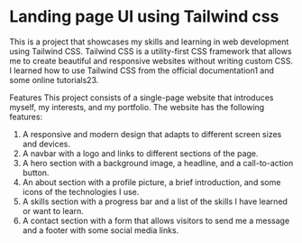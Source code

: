 # Landing page UI using Tailwind css
This is a project that showcases my skills and learning in web development using Tailwind CSS. Tailwind CSS is a utility-first CSS framework that allows me to create beautiful and responsive websites without writing custom CSS. I learned how to use Tailwind CSS from the official documentation1 and some online tutorials23.

Features
This project consists of a single-page website that introduces myself, my interests, and my portfolio. The website has the following features:

1. A responsive and modern design that adapts to different screen sizes and devices.
2. A navbar with a logo and links to different sections of the page.
3. A hero section with a background image, a headline, and a call-to-action button.
4. An about section with a profile picture, a brief introduction, and some icons of the technologies I use.
5. A skills section with a progress bar and a list of the skills I have learned or want to learn.
6. A contact section with a form that allows visitors to send me a message and a footer with some social media links.
